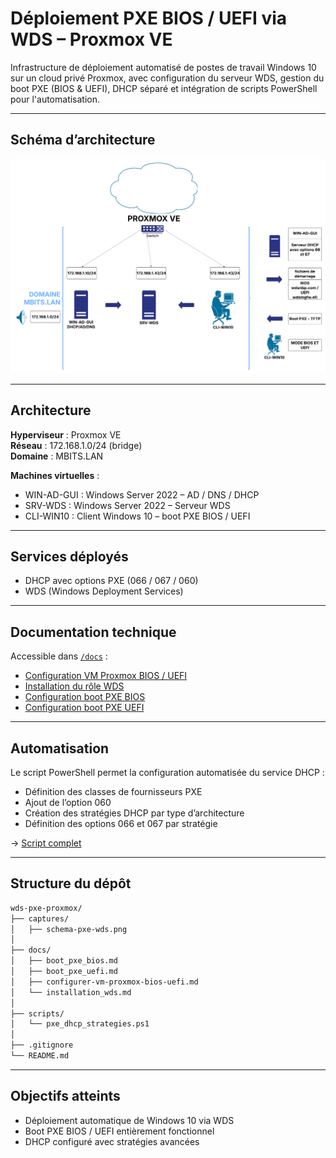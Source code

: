 # Déploiement PXE BIOS / UEFI via WDS – Proxmox VE

Infrastructure de déploiement automatisé de postes de travail Windows 10 sur un cloud privé Proxmox, avec configuration du serveur WDS, gestion du boot PXE (BIOS & UEFI), DHCP séparé et intégration de scripts PowerShell pour l'automatisation.

---

## Schéma d’architecture

![Schéma réseau - PXE WDS](/captures/schema_pxe_wds.png)

---

## Architecture

**Hyperviseur** : Proxmox VE  
**Réseau** : 172.168.1.0/24 (bridge)  
**Domaine** : MBITS.LAN  

**Machines virtuelles** :
- WIN-AD-GUI : Windows Server 2022 – AD / DNS / DHCP
- SRV-WDS : Windows Server 2022 – Serveur WDS
- CLI-WIN10 : Client Windows 10 – boot PXE BIOS / UEFI

---

## Services déployés

- DHCP avec options PXE (066 / 067 / 060)
- WDS (Windows Deployment Services)

---

## Documentation technique

Accessible dans [`/docs`](./docs) :  

- [Configuration VM Proxmox BIOS / UEFI](./doc/configurer_vm_proxmox_bios_uefi.md)
- [Installation du rôle WDS](./doc/installation_wds.md)
- [Configuration boot PXE BIOS](./doc/boot_pxe_bios.md)
- [Configuration boot PXE UEFI](./doc/boot_pxe_uefi.md)


---

## Automatisation

Le script PowerShell permet la configuration automatisée du service DHCP :

- Définition des classes de fournisseurs PXE
- Ajout de l’option 060
- Création des stratégies DHCP par type d’architecture
- Définition des options 066 et 067 par stratégie

→ [Script complet](scripts/pxe_dhcp_strategies.ps1)

---

## Structure du dépôt
```bash
wds-pxe-proxmox/
├── captures/                          
│   ├── schema-pxe-wds.png
│
├── docs/                              
│   ├── boot_pxe_bios.md
│   ├── boot_pxe_uefi.md
│   ├── configurer-vm-proxmox-bios-uefi.md
│   └── installation_wds.md
│
├── scripts/                          
│   └── pxe_dhcp_strategies.ps1
│
├── .gitignore                         
└── README.md   
```
---

## Objectifs atteints

- Déploiement automatique de Windows 10 via WDS
- Boot PXE BIOS / UEFI entièrement fonctionnel
- DHCP configuré avec stratégies avancées
